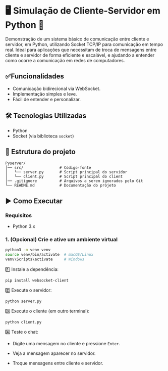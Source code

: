 # 🖥️  Simulação de Cliente-Servidor em Python 🐍

Demonstração de um sistema básico de comunicação entre cliente e servidor, em Python, utilizando Socket TCP/IP para comunicação em tempo real. Ideal para aplicações que necessitam de troca de mensagens entre cliente e servidor de forma eficiente e escalável, e ajudando a entender como ocorre a comunicação em redes de computadores.

## ✅Funcionalidades

- Comunicação bidirecional via WebSocket.
- Implementação simples e leve.
- Fácil de entender e personalizar.

## 🛠️ Tecnologias Utilizadas

- Python
- Socket (via biblioteca `socket`)

## 📂 Estrutura do projeto

```
Pyserver/
│── src/                # Código-fonte
│   └── server.py       # Script principal do servidor
│   └── client.py       # Script principal do client
│── .gitignore          # Arquivos a serem ignorados pelo Git
└── README.md           # Documentação do projeto
```
## ▶️​​ Como Executar

### Requisitos
- Python 3.x

### 1. (Opcional) Crie e ative um ambiente virtual

```bash
python3 -m venv venv
source venv/bin/activate  # macOS/Linux
venv\Scripts\activate     # Windows
```
1️⃣ Instale a dependência:

 ```
 pip install websocket-client
 ```
2️⃣ Execute o servidor:

 ```
 python server.py
 ```
3️⃣ Execute o cliente (em outro terminal):
 ```
 python client.py
 ```
4️⃣ Teste o chat:

 - Digite uma mensagem no cliente e pressione `Enter`.

 - Veja a mensagem aparecer no servidor.

 - Troque mensagens entre cliente e servidor.
